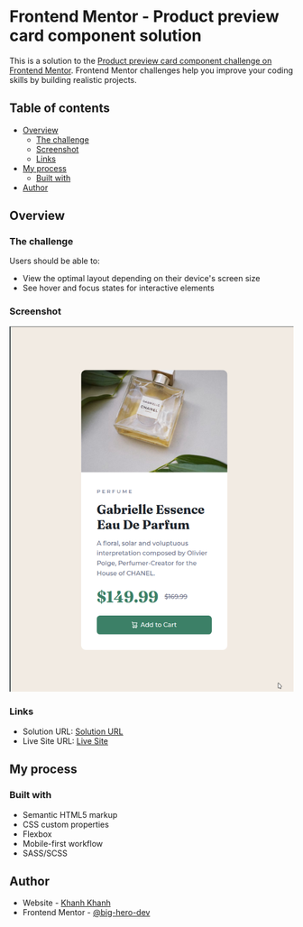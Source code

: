 # Frontend Mentor - Product preview card component solution

This is a solution to the [Product preview card component challenge on Frontend Mentor](https://www.frontendmentor.io/challenges/product-preview-card-component-GO7UmttRfa). Frontend Mentor challenges help you improve your coding skills by building realistic projects.

## Table of contents

- [Overview](#overview)
  - [The challenge](#the-challenge)
  - [Screenshot](#screenshot)
  - [Links](#links)
- [My process](#my-process)
  - [Built with](#built-with)
- [Author](#author)

## Overview

### The challenge

Users should be able to:

- View the optimal layout depending on their device's screen size
- See hover and focus states for interactive elements

### Screenshot

![](./screenshot.png)

### Links

- Solution URL: [Solution URL](https://github.com/big-hero-dev/fm-challenges/tree/main/product-preview-card-component)
- Live Site URL: [Live Site](https://big-hero-dev.github.io/fm-challenges/product-preview-card-component/)
## My process

### Built with

- Semantic HTML5 markup
- CSS custom properties
- Flexbox
- Mobile-first workflow
- SASS/SCSS


## Author

- Website - [Khanh Khanh](https://github.com/big-hero-dev)
- Frontend Mentor - [@big-hero-dev](https://www.frontendmentor.io/profile/big-hero-dev)
